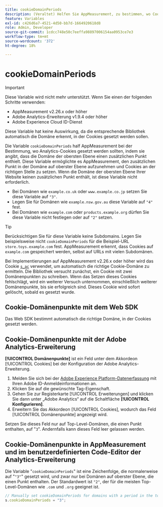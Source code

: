 ```yaml
---
title: cookieDomainPeriods
description: (Veraltet) Helfen Sie AppMeasurement, zu bestimmen, wo Cookies gespeichert werden, wenn die Domäne auf oberster Ebene einer Website einen Punkt enthält.
feature: Variables
exl-id: c426d6a7-4521-4d50-bb7d-1664920618d8
role: Admin, Developer
source-git-commit: 1cdcc748e50c7eeffa98897006154aa0953ce7e3
workflow-type: tm+mt
source-wordcount: '372'
ht-degree: 18%

---
```


# cookieDomainPeriods

>[!IMPORTANT]
>Diese Variable wird nicht mehr unterstützt. Wenn Sie einen der folgenden Schritte verwenden:
>
>* AppMeasurement v2.26.x oder höher
>* Adobe Analytics-Erweiterung v1.9.4 oder höher
>* Adobe Experience Cloud ID-Dienst
>
>Diese Variable hat keine Auswirkung, da die entsprechende Bibliothek automatisch die Domäne erkennt, in der Cookies gesetzt werden sollen.

Die Variable `cookieDomainPeriods` half AppMeasurement bei der Bestimmung, wo Analytics-Cookies gesetzt werden sollten, indem sie angibt, dass die Domäne der obersten Ebene einen zusätzlichen Punkt enthielt. Diese Variable ermöglichte es AppMeasurement, den zusätzlichen Punkt in der Domäne auf oberster Ebene aufzunehmen und Cookies an der richtigen Stelle zu setzen. Wenn die Domäne der obersten Ebene Ihrer Website keinen zusätzlichen Punkt enthält, ist diese Variable nicht erforderlich.

* Bei Domänen wie `example.co.uk` oder `www.example.co.jp` setzen Sie diese Variable auf `"3"`.
* Legen Sie für Domänen wie `example.nsw.gov.au` diese Variable auf `"4"` fest.
* Bei Domänen wie `example.com` oder `products.example.org` dürfen Sie diese Variable nicht festlegen oder auf `"2"` setzen.

>[!TIP]
>
>Berücksichtigen Sie für diese Variable keine Subdomains. Legen Sie beispielsweise nicht `cookieDomainPeriods` für die Beispiel-URL `store.toys.example.com` fest. AppMeasurement erkennt, dass Cookies auf `example.com` gespeichert werden, selbst auf URLs mit vielen Subdomänen.

Bei Implementierungen auf AppMeasurement v2.26.x oder höher wird das Cookie [`s_ac`](https://experienceleague.adobe.com/en/docs/core-services/interface/data-collection/cookies/analytics) verwendet, um automatisch die richtige Cookie-Domäne zu ermitteln. Die Bibliothek versucht zunächst, ein Cookie mit zwei Domänenpunkten zu schreiben. Wenn das Setzen dieses Cookies fehlschlägt, wird ein weiterer Versuch unternommen, einschließlich weiterer Domänenpunkte, bis sie erfolgreich sind. Dieses Cookie wird sofort gelöscht, sobald es gesetzt wurde.

## Cookie-Domänenpunkte mit dem Web SDK

Das Web SDK bestimmt automatisch die richtige Domäne, in der Cookies gesetzt werden.

## Cookie-Domänenpunkte mit der Adobe Analytics-Erweiterung

**[!UICONTROL Domänenpunkte]** ist ein Feld unter dem Akkordeon [!UICONTROL Cookies] bei der Konfiguration der Adobe Analytics-Erweiterung.

1. Melden Sie sich bei der [Adobe Experience Platform-Datenerfassung](https://experience.adobe.com/data-collection) mit Ihren Adobe ID-Anmeldeinformationen an.
1. Klicken Sie auf die gewünschte Tag-Eigenschaft.
1. Gehen Sie zur Registerkarte [!UICONTROL Erweiterungen] und klicken Sie dann unter „Adobe Analytics“ auf die Schaltfläche **[!UICONTROL Konfigurieren]**.
1. Erweitern Sie das Akkordeon [!UICONTROL Cookies], wodurch das Feld [!UICONTROL Domänenpunkte] angezeigt wird.

Setzen Sie dieses Feld nur auf Top-Level-Domänen, die einen Punkt enthalten, auf &quot;`3`&quot;. Andernfalls kann dieses Feld leer gelassen werden.

## Cookie-Domänenpunkte in AppMeasurement und im benutzerdefinierten Code-Editor der Analytics-Erweiterung

Die Variable &quot;`cookieDomainPeriods`&quot; ist eine Zeichenfolge, die normalerweise auf &quot;`"3"`&quot; gesetzt wird, und zwar nur bei Domänen auf oberster Ebene, die einen Punkt enthalten. Der Standardwert ist `"2"`, der für die meisten Top-Level-Domänen wie `.com` und `.org` geeignet ist.

```js
// Manually set cookieDomainPeriods for domains with a period in the top-level domain, such as www.example.co.uk
s.cookieDomainPeriods = "3";
```
